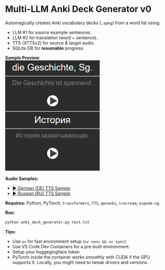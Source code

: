 # Multi-LLM Anki Deck Generator v0

Automagically creates Anki vocabulary decks (`.apkg`) from a word list using:
*   LLM #1 for source example sentences.
*   LLM #2 for translation (word + sentence).
*   TTS (XTTSv2) for source & target audio.
*   SQLite DB for **resumable** progress.

**Sample Preview:**  
![Sample Deck](sample.png)

**Audio Samples:**  
- [▶️ German (DE) TTS Sample](sample_de.wav)  
- [▶️ Russian (RU) TTS Sample](sample_ru.wav)


**Requires:** Python, PyTorch, `transformers`, `TTS`, `genanki`, `icecream`, `espeak-ng`.

**Run:**
```bash
python anki_deck_generator.py test.txt  
```
**Tips:**
*   Use `uv` for fast environment setup (`uv venv && uv sync`).
*   Use VS Code Dev Containers for a pre-built environment.
*   Setup your huggegingface token
*   PyTorch inside the container works smoothly with CUDA if the GPU supports it. Locally, you might need to tweak drivers and versions.